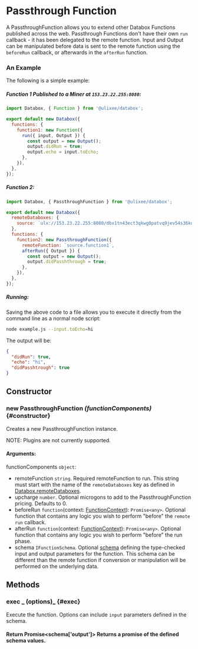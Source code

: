 # Passthrough Function

A PassthroughFunction allows you to extend other Databox Functions published across the web. Passthrough Functions don't have their own `run` callback - it has been delegated to the remote function. Input and Output can be manipulated before data is sent to the remote function using the `beforeRun` callback, or afterwards in the `afterRun` function.

### An Example

The following is a simple example:

##### Function 1 Published to a Miner at `153.23.22.255:8080`:

```js
import Databox, { Function } from '@ulixee/databox';

export default new Databox({
  functions: {
    function1: new Function({
      run({ input, Output }) {
        const output = new Output();
        output.didRun = true;
        output.echo = input.toEcho;
      },
    }),
  },
});
```

##### Function 2:

```js
import Databox, { PassthroughFunction } from '@ulixee/databox';

export default new Databox({
  remoteDataboxes: {
    source: `ulx://153.23.22.255:8080/dbx1tn43ect3qkwg0patvq9jev54s36kujv0szfrjqdh3uuuufrk2vvq40gg3x`,
  },
  functions: {
    function2: new PassthroughFunction({
      remoteFunction: `source.function1`,
      afterRun({ Output }) {
        const output = new Output();
        output.didPasshthrough = true;
      },
    }),
  },
});
```

##### Running:

Saving the above code to a file allows you to execute it directly from the command line as a normal node script:

```bash
node example.js --input.toEcho=hi
```

The output will be:

```json
{
  "didRun": true,
  "echo": "hi",
  "didPasshtrough": true
}
```

## Constructor

### new PassthroughFunction _(functionComponents)_ {#constructor}

Creates a new PassthroughFunction instance.

NOTE: Plugins are not currently supported.

#### **Arguments**:

functionComponents `object`:

- remoteFunction `string`. Required remoteFunction to run. This string must start with the name of the `remoteDataboxes` key as defined in [Databox.remoteDataboxes](./databox.md#remote-databoxes).
- upcharge `number`. Optional microgons to add to the PassthroughFunction pricing. Defaults to 0.
- beforeRun `function`(context: [FunctionContext](./function-context.md)): `Promise<any>`. Optional function that contains any logic you wish to perform "before" the `remote` `run` callback.
- afterRun `function`(context: [FunctionContext](./function-context.md)): `Promise<any>`. Optional function that contains any logic you wish to perform "before" the run phase.
- schema `IFunctionSchema`. Optional [schema](../advanced/function-schemas.md) defining the type-checked input and output parameters for the function. This schema can be different than the remote function if conversion or manipulation will be performed on the underlying data.

## Methods

### exec _ (options)_ {#exec}

Execute the function. Options can include `input` parameters defined in the schema.

#### Return Promise<schema['output']> Returns a promise of the defined schema values.
